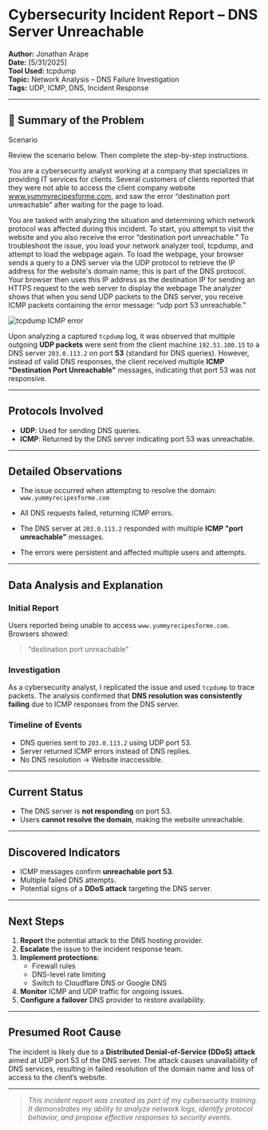 #  Cybersecurity Incident Report – DNS Server Unreachable

**Author:** Jonathan Arape  
**Date:** [5/31/2025]  
**Tool Used:** tcpdump  
**Topic:** Network Analysis – DNS Failure Investigation  
**Tags:** UDP, ICMP, DNS, Incident Response

---

## 🧾 Summary of the Problem

Scenario

Review the scenario below. Then complete the step-by-step instructions.

You are a cybersecurity analyst working at a company that specializes in providing IT services for clients. Several customers of clients reported that they were not able to access the client company website www.yummyrecipesforme.com, and saw the error “destination port unreachable” after waiting for the page to load. 

You are tasked with analyzing the situation and determining which network protocol was affected during this incident. To start, you attempt to visit the website and you also receive the error “destination port unreachable.” To troubleshoot the issue, you load your network analyzer tool, tcpdump, and attempt to load the webpage again. To load the webpage, your browser sends a query to a DNS server via the UDP protocol to retrieve the IP address for the website's domain name; this is part of the DNS protocol. Your browser then uses this IP address as the destination IP for sending an HTTPS request to the web server to display the webpage  The analyzer shows that when you send UDP packets to the DNS server, you receive ICMP packets containing the error message: “udp port 53 unreachable.” 

![tcpdump ICMP error]([../laboratorios/tcpdump-dns-error.png](https://github.com/JonathanArape/cybersecurity-portfolio/tree/main/laboratorios))




Upon analyzing a captured `tcpdump` log, it was observed that multiple outgoing **UDP packets** were sent from the client machine `192.51.100.15` to a DNS server `203.0.113.2` on port **53** (standard for DNS queries). However, instead of valid DNS responses, the client received multiple **ICMP "Destination Port Unreachable"** messages, indicating that port 53 was not responsive.

---

## Protocols Involved

- **UDP**: Used for sending DNS queries.
- **ICMP**: Returned by the DNS server indicating port 53 was unreachable.

---

##  Detailed Observations

- The issue occurred when attempting to resolve the domain:  
  `www.yummyrecipesforme.com`
  
- All DNS requests failed, returning ICMP errors.
  
- The DNS server at `203.0.113.2` responded with multiple **ICMP "port unreachable"** messages.
  
- The errors were persistent and affected multiple users and attempts.

---

##  Data Analysis and Explanation

### Initial Report
Users reported being unable to access `www.yummyrecipesforme.com`. Browsers showed:  
> “destination port unreachable”

### Investigation
As a cybersecurity analyst, I replicated the issue and used `tcpdump` to trace packets. The analysis confirmed that **DNS resolution was consistently failing** due to ICMP responses from the DNS server.

### Timeline of Events
- DNS queries sent to `203.0.113.2` using UDP port 53.
- Server returned ICMP errors instead of DNS replies.
- No DNS resolution → Website inaccessible.

---

## Current Status

- The DNS server is **not responding** on port 53.
- Users **cannot resolve the domain**, making the website unreachable.

---

##  Discovered Indicators

- ICMP messages confirm **unreachable port 53**.
- Multiple failed DNS attempts.
- Potential signs of a **DDoS attack** targeting the DNS server.

---

##  Next Steps

1. **Report** the potential attack to the DNS hosting provider.
2. **Escalate** the issue to the incident response team.
3. **Implement protections**:
   - Firewall rules
   - DNS-level rate limiting
   - Switch to Cloudflare DNS or Google DNS
4. **Monitor** ICMP and UDP traffic for ongoing issues.
5. **Configure a failover** DNS provider to restore availability.

---

##  Presumed Root Cause

The incident is likely due to a **Distributed Denial-of-Service (DDoS) attack** aimed at UDP port 53 of the DNS server. The attack causes unavailability of DNS services, resulting in failed resolution of the domain name and loss of access to the client’s website.

---

>  *This incident report was created as part of my cybersecurity training. It demonstrates my ability to analyze network logs, identify protocol behavior, and propose effective responses to security events.*

